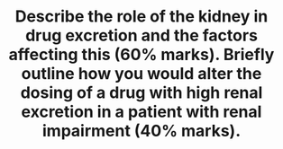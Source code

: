 ---
title: "Describe the role of the kidney in drug excretion and the factors affecting this (60% marks). Briefly outline how you would alter the dosing of a drug with high renal excretion in a patient with renal impairment (40% marks)."
entityType: SAQ
exam: PEX
college: CICM
year: 2011
sitting: B
question: 3
passRate: 52
EC_expectedDomains:
- "It was expected candidates would expand on the role of the kidney in the excretion of drugs and metabolites."
- "A statement that referred to the classical features of drugs that undergo renal excretion (eg polarity, lipid solubility, size and protein binding, drug metabolites) and a definition of renal clearance was expected and would have provided an excellent introduction to any answer."
- "It was then expected that candidates would mention, in some detail, the processes of filtration and secretion (both active and passive and both proximal and distal along the renal tubules)."
- "The question also asked for factors that affect renal drug excretion, for example, a reduction in GFR or alteration in protein binding."
- "An approach to alterations of dosing would require some consideration of assessing degree of dysfunction (GFR estimation / calculation) then an understanding that it would not impact on loading doses but would influence subsequent dosing of renal cleared drugs."
- "Plasma monitoring provides useful information for some drugs, particularly those with a narrow therapeutic index."
---